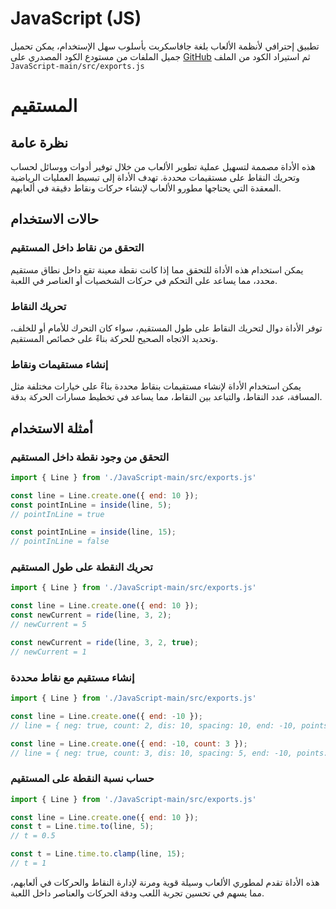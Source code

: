 # JavaScript (JS)

تطبيق إحترافي لأنظمة الألعاب بلغة جافاسكربت بأسلوب سهل الإستخدام، يمكن تحميل جميل الملفات من مستودع الكود المصدري على [GitHub](https://github.com/Anthima-Alaab/JavaScript) ثم استيراد الكود من الملف `JavaScript-main/src/exports.js`

# المستقيم
## نظرة عامة

هذه الأداة مصممة لتسهيل عملية تطوير الألعاب من خلال توفير أدوات ووسائل لحساب وتحريك النقاط على مستقيمات محددة. تهدف الأداة إلى تبسيط العمليات الرياضية المعقدة التي يحتاجها مطورو الألعاب لإنشاء حركات ونقاط دقيقة في ألعابهم.

## حالات الاستخدام
### التحقق من نقاط داخل المستقيم
يمكن استخدام هذه الأداة للتحقق مما إذا كانت نقطة معينة تقع داخل نطاق مستقيم محدد، مما يساعد على التحكم في حركات الشخصيات أو العناصر في اللعبة.

### تحريك النقاط
توفر الأداة دوال لتحريك النقاط على طول المستقيم، سواء كان التحرك للأمام أو للخلف، وتحديد الاتجاه الصحيح للحركة بناءً على خصائص المستقيم.

### إنشاء مستقيمات ونقاط
يمكن استخدام الأداة لإنشاء مستقيمات بنقاط محددة بناءً على خيارات مختلفة مثل المسافة، عدد النقاط، والتباعد بين النقاط، مما يساعد في تخطيط مسارات الحركة بدقة.

## أمثلة الاستخدام
### التحقق من وجود نقطة داخل المستقيم
```javascript
import { Line } from './JavaScript-main/src/exports.js'

const line = Line.create.one({ end: 10 });
const pointInLine = inside(line, 5);
// pointInLine = true

const pointInLine = inside(line, 15);
// pointInLine = false
```

### تحريك النقطة على طول المستقيم
```javascript
import { Line } from './JavaScript-main/src/exports.js'

const line = Line.create.one({ end: 10 });
const newCurrent = ride(line, 3, 2);
// newCurrent = 5

const newCurrent = ride(line, 3, 2, true);
// newCurrent = 1
```

### إنشاء مستقيم مع نقاط محددة
```javascript
import { Line } from './JavaScript-main/src/exports.js'

const line = Line.create.one({ end: -10 });
// line = { neg: true, count: 2, dis: 10, spacing: 10, end: -10, points: [0, -10] }

const line = Line.create.one({ end: -10, count: 3 });
// line = { neg: true, count: 3, dis: 10, spacing: 5, end: -10, points: [0, -5, -10] }
```

### حساب نسبة النقطة على المستقيم
```javascript
import { Line } from './JavaScript-main/src/exports.js'

const line = Line.create.one({ end: 10 });
const t = Line.time.to(line, 5);
// t = 0.5

const t = Line.time.to.clamp(line, 15);
// t = 1
```

هذه الأداة تقدم لمطوري الألعاب وسيلة قوية ومرنة لإدارة النقاط والحركات في ألعابهم، مما يسهم في تحسين تجربة اللعب ودقة الحركات والعناصر داخل اللعبة.
